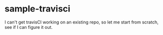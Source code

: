 # sample-travisci
I can't get travisCI working on an existing repo, so let me start from scratch, see if I can figure it out.
